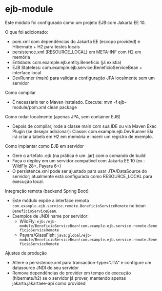 # ejb-module

Este módulo foi configurado como um projeto EJB com Jakarta EE 10.

O que foi adicionado:
- pom.xml com dependências do Jakarta EE (escopo provided) e Hibernate + H2 para testes locais
- persistence.xml (RESOURCE_LOCAL) em META-INF com H2 em memória
- Entidade: com.example.ejb.entity.Beneficio (já existia)
- EJB Stateless: com.example.ejb.service.BeneficioServiceBean + interface local
- DevRunner (main) para validar a configuração JPA localmente sem um servidor

Como compilar
- É necessário ter o Maven instalado. Execute:
  mvn -f ejb-module/pom.xml clean package

Como rodar localmente (apenas JPA, sem container EJB)
- Depois de compilar, rode a classe main com sua IDE ou via Maven Exec Plugin (se desejar adicionar):
  Classe: com.example.ejb.DevRunner
  Ela irá criar a tabela em H2 em memória e inserir um registro de exemplo.

Como implantar como EJB em servidor
- Gere o artefato .ejb (na prática é um .jar) com o comando de build
- Faça o deploy em um servidor compatível com Jakarta EE 10 (ex.: WildFly 28+, Payara 6+)
- O persistence.xml pode ser ajustado para usar JTA/DataSource do servidor; atualmente está configurado como RESOURCE_LOCAL para execução local.

Integração remota (backend Spring Boot)
- Este módulo expõe a interface remota `com.example.ejb.service.remote.BeneficioServiceRemote` no bean `BeneficioServiceBean`.
- Exemplos de JNDI name por servidor:
  - WildFly: `ejb:/ejb-module/BeneficioServiceBean!com.example.ejb.service.remote.BeneficioServiceRemote`
  - Payara/GlassFish: `java:global/ejb-module/BeneficioServiceBean!com.example.ejb.service.remote.BeneficioServiceRemote`

Ajustes de produção
- Altere o persistence.xml para transaction-type="JTA" e configure um datasource JNDI do seu servidor
- Remova dependências de provider em tempo de execução (hibernate/h2) se o servidor já prover, mantendo apenas jakarta.jakartaee-api como provided
